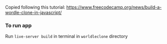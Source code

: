 Copied following this tutorial: https://www.freecodecamp.org/news/build-a-wordle-clone-in-javascript/

### To run app ###
Run `live-server build` in terminal in `worldleclone` directory
